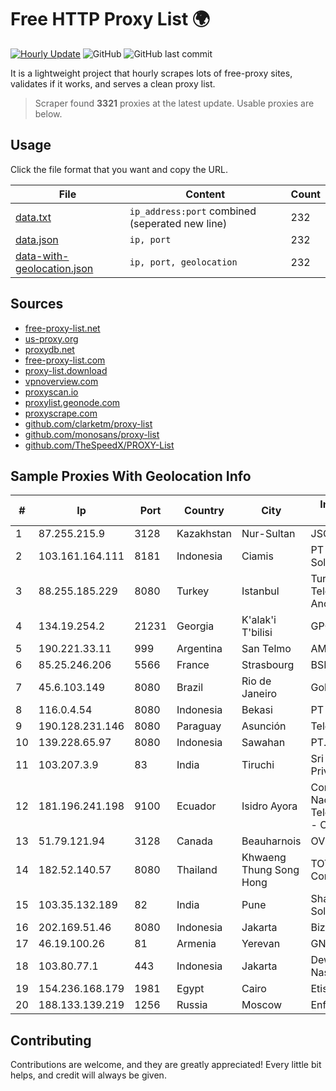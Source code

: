 
# Free HTTP Proxy List 🌍

[![Hourly Update](https://github.com/mertguvencli/http-proxy-list/actions/workflows/main.yml/badge.svg?branch=main)](https://github.com/mertguvencli/http-proxy-list/actions/workflows/main.yml)
![GitHub](https://img.shields.io/github/license/mertguvencli/http-proxy-list)
![GitHub last commit](https://img.shields.io/github/last-commit/mertguvencli/http-proxy-list)

It is a lightweight project that hourly scrapes lots of free-proxy sites, validates if it works, and serves a clean proxy list.


> Scraper found **3321** proxies at the latest update. Usable proxies are below.

## Usage

Click the file format that you want and copy the URL.


|File|Content|Count|
|----|-------|-----|
|[data.txt](https://raw.githubusercontent.com/mertguvencli/http-proxy-list/main/proxy-list/data.txt)|`ip_address:port` combined (seperated new line)|232|
|[data.json](https://raw.githubusercontent.com/mertguvencli/http-proxy-list/main/proxy-list/data.json)|`ip, port`|232|
|[data-with-geolocation.json](https://raw.githubusercontent.com/mertguvencli/http-proxy-list/main/proxy-list/data-with-geolocation.json)|`ip, port, geolocation`|232|

## Sources

* [free-proxy-list.net](https://free-proxy-list.net)
* [us-proxy.org](https://www.us-proxy.org)
* [proxydb.net](http://proxydb.net)
* [free-proxy-list.com](https://free-proxy-list.com/?page=&port=&type%5B%5D=http&type%5B%5D=https&up_time=0&search=Search)
* [proxy-list.download](https://www.proxy-list.download/HTTP)
* [vpnoverview.com](https://vpnoverview.com/privacy/anonymous-browsing/free-proxy-servers)
* [proxyscan.io](https://www.proxyscan.io)
* [proxylist.geonode.com](https://proxylist.geonode.com/api/proxy-list?limit=300&page=1&sort_by=lastChecked&sort_type=desc&protocols=http,https)
* [proxyscrape.com](https://api.proxyscrape.com/v2/?request=displayproxies&protocol=http&timeout=10000&country=all&ssl=all&anonymity=all)
* [github.com/clarketm/proxy-list](https://raw.githubusercontent.com/clarketm/proxy-list/master/proxy-list-raw.txt)
* [github.com/monosans/proxy-list](https://raw.githubusercontent.com/monosans/proxy-list/main/proxies/http.txt)
* [github.com/TheSpeedX/PROXY-List](https://raw.githubusercontent.com/TheSpeedX/PROXY-List/master/http.txt)


## Sample Proxies With Geolocation Info

|#|Ip|Port|Country|City|Internet Service Provider|
|-|--|----|-------|----|-------------------------|
|1|87.255.215.9|3128|Kazakhstan|Nur-Sultan|JSC Transtelecom|
|2|103.161.164.111|8181|Indonesia|Ciamis|PT Galuh Multidata Solution|
|3|88.255.185.229|8080|Turkey|Istanbul|Turk Telekomunikasyon Anonim Sirketi|
|4|134.19.254.2|21231|Georgia|K'alak'i T'bilisi|GPON|
|5|190.221.33.11|999|Argentina|San Telmo|AMX Argentina S.A.|
|6|85.25.246.206|5566|France|Strasbourg|BSB-SERVICE|
|7|45.6.103.149|8080|Brazil|Rio de Janeiro|Golden Link|
|8|116.0.4.54|8080|Indonesia|Bekasi|PT Wifiku Indonesia|
|9|190.128.231.146|8080|Paraguay|Asunción|Telecel S.A.|
|10|139.228.65.97|8080|Indonesia|Sawahan|PT. First Media, Tbk|
|11|103.207.3.9|83|India|Tiruchi|Sri Vari Network Private Limited|
|12|181.196.241.198|9100|Ecuador|Isidro Ayora|Corporacion Nacional De Telecomunicaciones - CNT EP|
|13|51.79.121.94|3128|Canada|Beauharnois|OVH SAS|
|14|182.52.140.57|8080|Thailand|Khwaeng Thung Song Hong|TOT Public Company Limited|
|15|103.35.132.189|82|India|Pune|Shah Infinite Solutions Pvt. Ltd|
|16|202.169.51.46|8080|Indonesia|Jakarta|Biznet - PSN-NAP|
|17|46.19.100.26|81|Armenia|Yerevan|GNC-Alfa CJSC|
|18|103.80.77.1|443|Indonesia|Jakarta|Dewan Ketahanan Nasional|
|19|154.236.168.179|1981|Egypt|Cairo|Etisalat Misr|
|20|188.133.139.219|1256|Russia|Moscow|Enforta-MSK|



## Contributing

Contributions are welcome, and they are greatly appreciated! Every
little bit helps, and credit will always be given.

